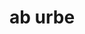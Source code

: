 ---
title: ab urbe
meaning: away from the city
ch: 9
di: (ablative singular)
pos: prepphrase
preposition: ab
noun: urbe
---